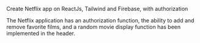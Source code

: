 Create Netflix app on ReactJs, Tailwind and Firebase, with authorization

The Netflix application has an authorization function, the ability to add and remove favorite films, and a random movie display function has been implemented in the header.